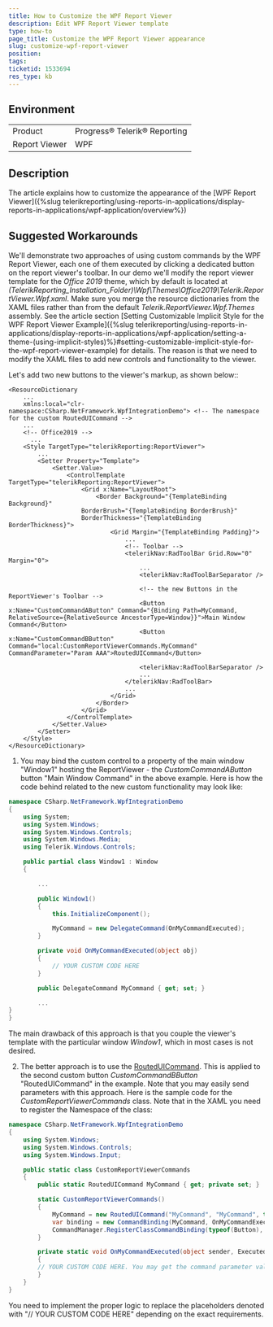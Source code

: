 ```yaml
---
title: How to Customize the WPF Report Viewer
description: Edit WPF Report Viewer template
type: how-to
page_title: Customize the WPF Report Viewer appearance
slug: customize-wpf-report-viewer
position: 
tags: 
ticketid: 1533694
res_type: kb
---
```


## Environment
<table>
	<tbody>
		<tr>
			<td>Product</td>
			<td>Progress® Telerik® Reporting</td>
		</tr>
		<tr>
			<td>Report Viewer</td>
			<td>WPF</td>
		</tr>
	</tbody>
</table>


## Description
The article explains how to customize the appearance of the [WPF Report Viewer]({%slug telerikreporting/using-reports-in-applications/display-reports-in-applications/wpf-application/overview%})

## Suggested Workarounds
We'll demonstrate two approaches of using custom commands by the WPF Report Viewer, each one of them executed by clicking a dedicated button on the report viewer's toolbar. In our demo we'll modify the report viewer template for the _Office 2019_ theme, which by default is located at _(TelerikReporting_Installation_Folder)\Wpf\Themes\Office2019\Telerik.ReportViewer.Wpf.xaml_. 
Make sure you merge the resource dictionaries from the XAML files rather than from the default _Telerik.ReportViewer.Wpf.Themes_ assembly. See the article section [Setting Customizable Implicit Style for the WPF Report Viewer Example]({%slug telerikreporting/using-reports-in-applications/display-reports-in-applications/wpf-application/setting-a-theme-(using-implicit-styles)%}#setting-customizable-implicit-style-for-the-wpf-report-viewer-example) for details. The reason is that we need to modify the XAML files to add new controls and functionality to the viewer.

Let's add two new buttons to the viewer's markup, as shown below::
```XAML
<ResourceDictionary
    ...
    xmlns:local="clr-namespace:CSharp.NetFramework.WpfIntegrationDemo">	<!-- The namespace for the custom RoutedUICommand -->
    ...
    <!-- Office2019 -->
	  ...
    <Style TargetType="telerikReporting:ReportViewer">
        ...
        <Setter Property="Template">
            <Setter.Value>
                <ControlTemplate TargetType="telerikReporting:ReportViewer">
                    <Grid x:Name="LayoutRoot">
                        <Border Background="{TemplateBinding Background}"
                    BorderBrush="{TemplateBinding BorderBrush}"
                    BorderThickness="{TemplateBinding BorderThickness}">
                            <Grid Margin="{TemplateBinding Padding}">
                                ...
                                <!-- Toolbar -->
                                <telerikNav:RadToolBar Grid.Row="0" Margin="0">
                                    ...
                                    <telerikNav:RadToolBarSeparator />
                                    
                                    <!-- the new Buttons in the ReportViewer's Toolbar -->
                                    <Button x:Name="CustomCommandAButton" Command="{Binding Path=MyCommand, RelativeSource={RelativeSource AncestorType=Window}}">Main Window Command</Button>
                                    <Button x:Name="CustomCommandBButton" Command="local:CustomReportViewerCommands.MyCommand" CommandParameter="Param AAA">RoutedUICommand</Button>
									                  
                                    <telerikNav:RadToolBarSeparator />
                                    ...
                                </telerikNav:RadToolBar>
                                ...
                            </Grid>
                        </Border>
                    </Grid>
                </ControlTemplate>
            </Setter.Value>
        </Setter>
    </Style>
</ResourceDictionary>
```

1. You may bind the custom control to a property of the main window "Window1" hosting the ReportViewer - the _CustomCommandAButton_ button "Main Window Command" in the above example. Here is how the code behind related to the new custom functionality may look like:

```C#
namespace CSharp.NetFramework.WpfIntegrationDemo
{
    using System;
    using System.Windows;
    using System.Windows.Controls;
    using System.Windows.Media;
    using Telerik.Windows.Controls;

    public partial class Window1 : Window
    {

        ...

        public Window1()
        {
            this.InitializeComponent();

            MyCommand = new DelegateCommand(OnMyCommandExecuted);
        }

        private void OnMyCommandExecuted(object obj)
        {
            // YOUR CUSTOM CODE HERE
        }

        public DelegateCommand MyCommand { get; set; }

        ...
}
}
```

The main drawback of this approach is that you couple the viewer's template with the particular window _Window1_, which in most cases is not desired.

2. The better approach is to use the [RoutedUICommand](https://docs.microsoft.com/en-us/dotnet/api/system.windows.input.routeduicommand?view=net-5.0). 
This is applied to the second custom button _CustomCommandBButton_ "RoutedUICommand" in the example. Note that you may easily send parameters with this approach. 
Here is the sample code for the _CustomReportViewerCommands_ class. Note that in the XAML you need to register the Namespace of the class:

```C#
namespace CSharp.NetFramework.WpfIntegrationDemo
{
    using System.Windows;
    using System.Windows.Controls;
    using System.Windows.Input;

    public static class CustomReportViewerCommands
    {
        public static RoutedUICommand MyCommand { get; private set; }

        static CustomReportViewerCommands()
        {
            MyCommand = new RoutedUICommand("MyCommand", "MyCommand", typeof(Button));
            var binding = new CommandBinding(MyCommand, OnMyCommandExecuted);
            CommandManager.RegisterClassCommandBinding(typeof(Button), binding);
        }

        private static void OnMyCommandExecuted(object sender, ExecutedRoutedEventArgs e)
        {
	    // YOUR CUSTOM CODE HERE. You may get the command parameter value from 'e.Parameter'
        }
    }
}
```

You need to implement the proper logic to replace the placeholders denoted with "// YOUR CUSTOM CODE HERE" depending on the exact requirements.
